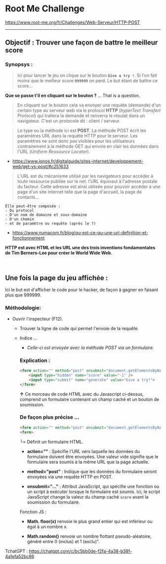 # Root Me Challenge
https://www.root-me.org/fr/Challenges/Web-Serveur/HTTP-POST

<hr>

## Objectif  : **Trouver une façon de battre le meilleur score**
  
### Synopsys :  

> Ici pour lancer le jeu on clique sur le bouton **`Give a try !`**.
Si l'on fait moins que le meilleur score **`999999`** on perd. Le but étant de battre ce score...

**Que se passe t'il en cliquant sur le bouton ?** 
... That is a question.

> En cliquant sur le bouton cela va envoyer une requête (demande) d'un certain type au serveur web via le protocol **HTTP** (_hyperText Transfert Protocol_) qui traitera la demande et renverra le résulat dans un navigateur. C'est un protocole dit : client / serveur.  <br>

> Le type ou la méthode ici est **POST**. La méthode POST écrit les paramètres URL dans la requête HTTP pour le serveur. Les paramètres ne sont donc pas visibles pour les utilisateurs contrairement à la méthode GET qui envoie en clair les données dans l'URL (_Uniform Ressource Locator_).

- https://www.ionos.fr/digitalguide/sites-internet/developpement-web/get-vs-post/#c251633
 

> L'URL est du mécanisme utilisé par les navigateurs pour accéder à toute ressource publiée sur le net. l’URL équivaut à l'adresse postale du facteur. Cette adresse est ainsi utilisée pour pouvoir accéder à une page d'un site internet telle que la page d'accueil, la page de contacts... 

    Elle peut-être composée :
    - Du protocol
    - D'un nom de domaine et sous-domaine
    - D'un chemin
    - et de paramètre ou requête (après le ?)  

- https://www.numacom.fr/blog/qu-est-ce-qu-une-url-definition-et-fonctionnement


**HTTP est avec HTML et les URL une des trois inventions fondamentales de Tim Berners-Lee pour créer le World Wide Web.**

<br>

## Une fois la page du jeu affichée :

Ici le but est d'afficher le code pour le hacker, de façon à gagner en faisant plus que 999999.

### Méthodologie: 

- Ouvrir l'inspecteur (F12).
  
    - Trouver la ligne de code qui permet l'envoie de la requête. 
    - 
        Indice ...
        - _Celle-ci est envoyée avec la méthode POST via un formulaire._
  
        ### Explication :

        ```html
        <form action="" method="post" onsubmit="document.getElementsByName('score')[0].value = Math.floor(Math.random() * 1000001)">
            <input type="hidden" name="score" value="-1" />
            <input type="submit" name="generate" value="Give a try!">
        </form>
        ```        

       **↑** Ce morceau de code HTML avec du Javascript ci-dessus, comprend un formulaire contenant un champ caché et un bouton de soumission. 
       <br>

       ### De façon plus précise ...

        ```html
        <form action="" method="post" onsubmit="document.getElementsByName('score')[0].value = Math.floor(Math.random() * 1000001)">
        <form>
        ```  
      
       └> Définit un formulaire HTML.

        - **action=""** : Spécifie l'URL vers laquelle les données du formulaire doivent être envoyées. Une valeur vide signifie que le formulaire sera soumis à la même URL que la page actuelle.
  
        - **method="post"** : Indique que les données du formulaire seront envoyées via une requête HTTP en POST.
  
        - **onsubmit="..."** : Attribut JavaScript, qui spécifie une fonction ou un script à exécuter lorsque le formulaire est soumis. Ici, le script JavaScript change la valeur du champ caché `score` avant la soumission du formulaire.
  
        Fonction JS :
        - **Math. floor(x)** renvoie le plus grand entier qui est inférieur ou égal à un nombre x.
  
        - **Math.random()** renvoie un nombre flottant pseudo-aléatoire, généré entre 0 (inclus) et 1 (exclu)”.








TchatGPT : https://chatgpt.com/c/bc5bb0de-f2fa-4a38-b38f-4a1efa52bc86